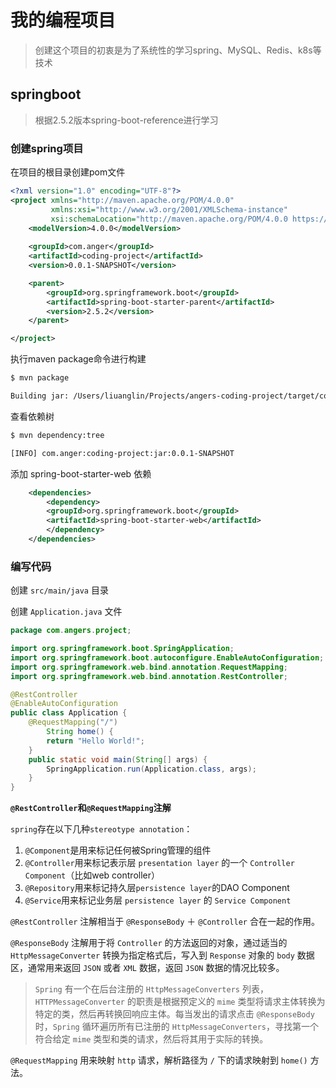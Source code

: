# 我的编程项目

> 创建这个项目的初衷是为了系统性的学习spring、MySQL、Redis、k8s等技术

## springboot

> 根据2.5.2版本spring-boot-reference进行学习

### 创建spring项目

在项目的根目录创建pom文件

``` xml
<?xml version="1.0" encoding="UTF-8"?>
<project xmlns="http://maven.apache.org/POM/4.0.0"
         xmlns:xsi="http://www.w3.org/2001/XMLSchema-instance"
         xsi:schemaLocation="http://maven.apache.org/POM/4.0.0 https://maven.apache.org/xsd/maven-4.0.0.xsd">
    <modelVersion>4.0.0</modelVersion>
    
    <groupId>com.anger</groupId>
    <artifactId>coding-project</artifactId>
    <version>0.0.1-SNAPSHOT</version>

    <parent>
        <groupId>org.springframework.boot</groupId>
        <artifactId>spring-boot-starter-parent</artifactId>
        <version>2.5.2</version>
    </parent>

</project>
```

执行maven package命令进行构建

``` bash
$ mvn package

Building jar: /Users/liuanglin/Projects/angers-coding-project/target/coding-project-0.0.1-SNAPSHOT.jar
```

查看依赖树

``` bash
$ mvn dependency:tree

[INFO] com.anger:coding-project:jar:0.0.1-SNAPSHOT
```

添加 spring-boot-starter-web 依赖

``` xml
    <dependencies>
        <dependency>
        <groupId>org.springframework.boot</groupId>
        <artifactId>spring-boot-starter-web</artifactId>
        </dependency>
    </dependencies>
```

### 编写代码

创建 `src/main/java` 目录

创建 `Application.java` 文件

``` java
package com.angers.project;

import org.springframework.boot.SpringApplication;
import org.springframework.boot.autoconfigure.EnableAutoConfiguration;
import org.springframework.web.bind.annotation.RequestMapping;
import org.springframework.web.bind.annotation.RestController;

@RestController
@EnableAutoConfiguration
public class Application {
    @RequestMapping("/")
        String home() {
        return "Hello World!";
    }
    public static void main(String[] args) {
        SpringApplication.run(Application.class, args);
    }
}
```

**`@RestController`和`@RequestMapping`注解**

`spring`存在以下几种`stereotype annotation`：

1. `@Component`是用来标记任何被Spring管理的组件
2. `@Controller`用来标记表示层 `presentation layer` 的一个 `Controller Component`（比如web controller）
3. `@Repository`用来标记持久层`persistence layer`的DAO Component
4. `@Service`用来标记业务层 `persistence layer` 的 `Service Component`

`@RestController` 注解相当于 `@ResponseBody` ＋ `@Controller` 合在一起的作用。

`@ResponseBody` 注解用于将 `Controller` 的方法返回的对象，通过适当的 `HttpMessageConverter` 转换为指定格式后，写入到 `Response` 对象的 `body` 数据区，通常用来返回 `JSON` 或者 `XML` 数据，返回 `JSON` 数据的情况比较多。

> `Spring` 有一个在后台注册的 `HttpMessageConverters` 列表， `HTTPMessageConverter` 的职责是根据预定义的 `mime` 类型将请求主体转换为特定的类，然后再转换回响应主体。每当发出的请求点击 `@ResponseBody` 时，`Spring` 循环遍历所有已注册的 `HttpMessageConverters`，寻找第一个符合给定 `mime` 类型和类的请求，然后将其用于实际的转换。

`@RequestMapping` 用来映射 `http` 请求，解析路径为 `/` 下的请求映射到 `home()` 方法。

